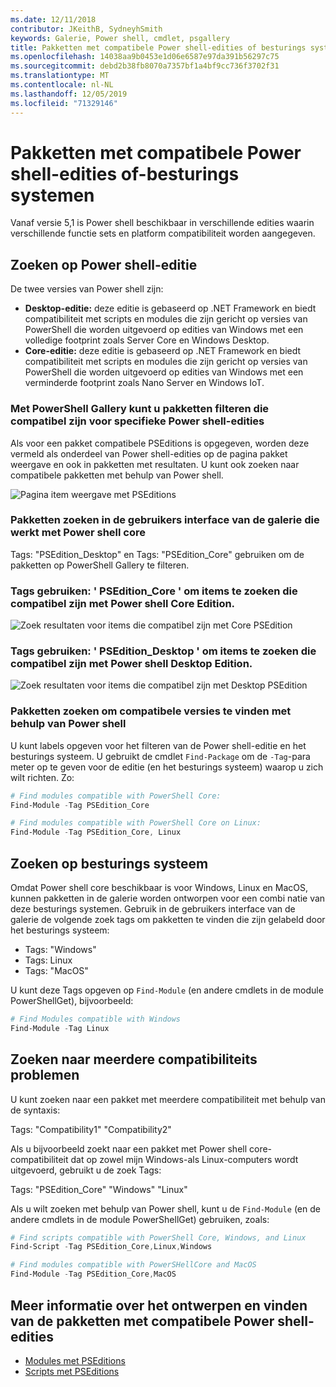 ```yaml
---
ms.date: 12/11/2018
contributor: JKeithB, SydneyhSmith
keywords: Galerie, Power shell, cmdlet, psgallery
title: Pakketten met compatibele Power shell-edities of besturings systeem
ms.openlocfilehash: 14038aa9b0453e1d06e6587e97da391b56297c75
ms.sourcegitcommit: debd2b38fb8070a7357bf1a4bf9cc736f3702f31
ms.translationtype: MT
ms.contentlocale: nl-NL
ms.lasthandoff: 12/05/2019
ms.locfileid: "71329146"
---
```

# <a name="packages-with-compatible-powershell-editions-or-operating-systems"></a>Pakketten met compatibele Power shell-edities of-besturings systemen

Vanaf versie 5,1 is Power shell beschikbaar in verschillende edities waarin verschillende functie sets en platform compatibiliteit worden aangegeven.

## <a name="searching-by-powershell-edition"></a>Zoeken op Power shell-editie

De twee versies van Power shell zijn:
- **Desktop-editie:** deze editie is gebaseerd op .NET Framework en biedt compatibiliteit met scripts en modules die zijn gericht op versies van PowerShell die worden uitgevoerd op edities van Windows met een volledige footprint zoals Server Core en Windows Desktop.
- **Core-editie:** deze editie is gebaseerd op .NET Framework en biedt compatibiliteit met scripts en modules die zijn gericht op versies van PowerShell die worden uitgevoerd op edities van Windows met een verminderde footprint zoals Nano Server en Windows IoT.

### <a name="powershell-gallery-allows-you-to-filter-packages-compatible-for-specific-powershell-editions"></a>Met PowerShell Gallery kunt u pakketten filteren die compatibel zijn voor specifieke Power shell-edities

Als voor een pakket compatibele PSEditions is opgegeven, worden deze vermeld als onderdeel van Power shell-edities op de pagina pakket weergave en ook in pakketten met resultaten.
U kunt ook zoeken naar compatibele pakketten met behulp van Power shell.

![Pagina item weergave met PSEditions](../../Images/packagedisplaypagewithpseditions.PNG)

### <a name="search-for-packages-in-the-gallery-ui-that-work-on-powershell-core"></a>Pakketten zoeken in de gebruikers interface van de galerie die werkt met Power shell core

Tags: "PSEdition_Desktop" en Tags: "PSEdition_Core" gebruiken om de pakketten op PowerShell Gallery te filteren.

### <a name="use-tagspsedition_core-to-search-items-compatible-with-powershell-core-edition"></a>Tags gebruiken: ' PSEdition_Core ' om items te zoeken die compatibel zijn met Power shell Core Edition.

![Zoek resultaten voor items die compatibel zijn met Core PSEdition](../../Images/searchresultswithpseditions.PNG)

### <a name="use-tagspsedition_desktop-to-search-items-compatible-with-powershell-desktop-edition"></a>Tags gebruiken: ' PSEdition_Desktop ' om items te zoeken die compatibel zijn met Power shell Desktop Edition.

![Zoek resultaten voor items die compatibel zijn met Desktop PSEdition](../../Images/searchresultswithpseditionsdesktop.PNG)

### <a name="search-for-packages-to-find-compatible-editions-using-powershell"></a>Pakketten zoeken om compatibele versies te vinden met behulp van Power shell
U kunt labels opgeven voor het filteren van de Power shell-editie en het besturings systeem.
U gebruikt de cmdlet `Find-Package` om de `-Tag`-para meter op te geven voor de editie (en het besturings systeem) waarop u zich wilt richten.
Zo:

```powershell
# Find modules compatible with PowerShell Core:
Find-Module -Tag PSEdition_Core

# Find modules compatible with PowerShell Core on Linux:
Find-Module -Tag PSEdition_Core, Linux
```

## <a name="searching-by-operating-system"></a>Zoeken op besturings systeem

Omdat Power shell core beschikbaar is voor Windows, Linux en MacOS, kunnen pakketten in de galerie worden ontworpen voor een combi natie van deze besturings systemen. Gebruik in de gebruikers interface van de galerie de volgende zoek tags om pakketten te vinden die zijn gelabeld door het besturings systeem:

- Tags: "Windows"
- Tags: Linux
- Tags: "MacOS"

U kunt deze Tags opgeven op `Find-Module` (en andere cmdlets in de module PowerShellGet), bijvoorbeeld:

```powershell
# Find Modules compatible with Windows
Find-Module -Tag Linux
```

## <a name="searching-for-multiple-compatibilities"></a>Zoeken naar meerdere compatibiliteits problemen

U kunt zoeken naar een pakket met meerdere compatibiliteit met behulp van de syntaxis:

Tags: "Compatibility1" "Compatibility2"

Als u bijvoorbeeld zoekt naar een pakket met Power shell core-compatibiliteit dat op zowel mijn Windows-als Linux-computers wordt uitgevoerd, gebruikt u de zoek Tags:

Tags: "PSEdition_Core" "Windows" "Linux"

Als u wilt zoeken met behulp van Power shell, kunt u de `Find-Module` (en de andere cmdlets in de module PowerShellGet) gebruiken, zoals:

```powershell
# Find scripts compatible with PowerShell Core, Windows, and Linux
Find-Script -Tag PSEdition_Core,Linux,Windows

# Find modules compatible with PowerSHellCore and MacOS
Find-Module -Tag PSEdition_Core,MacOS
```

## <a name="more-details-on-authoring-and-finding-the-packages-with-compatible-powershell-editions"></a>Meer informatie over het ontwerpen en vinden van de pakketten met compatibele Power shell-edities

- [Modules met PSEditions](../../concepts/module-psedition-support.md)
- [Scripts met PSEditions](../../concepts/script-psedition-support.md)

